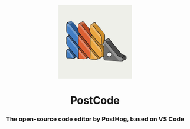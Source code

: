 <div id="postcode-logo" align="center">
    <br />
    <img src="./icons/stable/codium_cnl.svg" alt="PostCode Logo" width="200"/>
    <h1>PostCode</h1>
    <h3>The open-source code editor by PostHog, based on VS Code</h3>
</div>
